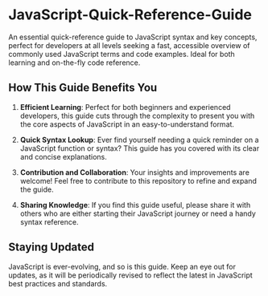 # JavaScript-Quick-Reference-Guide
An essential quick-reference guide to JavaScript syntax and key concepts, perfect for developers at all levels seeking a fast, accessible overview of commonly used JavaScript terms and code examples. Ideal for both learning and on-the-fly code reference.


## How This Guide Benefits You

1. **Efficient Learning**: Perfect for both beginners and experienced developers, this guide cuts through the complexity to present you with the core aspects of JavaScript in an easy-to-understand format.

2. **Quick Syntax Lookup**: Ever find yourself needing a quick reminder on a JavaScript function or syntax? This guide has you covered with its clear and concise explanations.

3. **Contribution and Collaboration**: Your insights and improvements are welcome! Feel free to contribute to this repository to refine and expand the guide.

4. **Sharing Knowledge**: If you find this guide useful, please share it with others who are either starting their JavaScript journey or need a handy syntax reference.

## Staying Updated

JavaScript is ever-evolving, and so is this guide. Keep an eye out for updates, as it will be periodically revised to reflect the latest in JavaScript best practices and standards.

